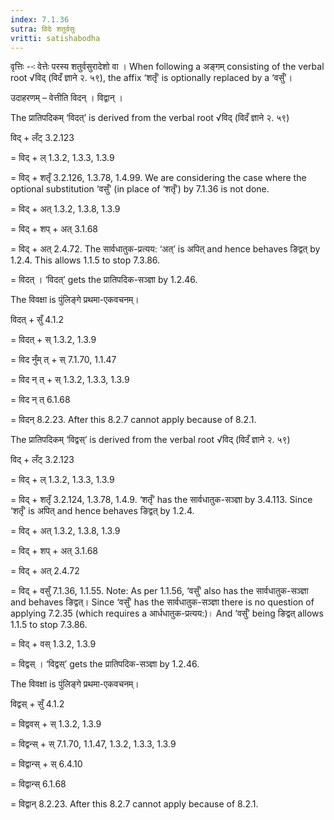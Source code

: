 ```yaml
---
index: 7.1.36
sutra: विदेः शतुर्वसुः
vritti: satishabodha
---
```






वृत्तिः --ः वेत्तेः परस्‍य शतुर्वसुरादेशो वा । When following a अङ्गम् consisting of the verbal root √विद् (विदँ ज्ञाने २. ५९), the affix ‘शतृँ’ is optionally replaced by a ‘वसुँ’।


उदाहरणम् – वेत्तीति विदन् । विद्वान् ।


The प्रातिपदिकम् ‘विदत्’ is derived from the verbal root √विद् (विदँ ज्ञाने २. ५९)

विद् + लँट् 3.2.123

= विद् + ल् 1.3.2, 1.3.3, 1.3.9

= विद् + शतृँ 3.2.126, 1.3.78, 1.4.99. We are considering the case where the optional substitution ‘वसुँ’ (in place of ‘शतृँ’) by 7.1.36 is not done.

= विद् + अत् 1.3.2, 1.3.8, 1.3.9

= विद् + शप् + अत् 3.1.68

= विद् + अत् 2.4.72. The सार्वधातुक-प्रत्यय: ‘अत्’ is अपित् and hence behaves ङिद्वत् by 1.2.4. This allows 1.1.5 to stop 7.3.86.

= विदत् । ‘विदत्’ gets the प्रातिपदिक-सञ्ज्ञा by 1.2.46.


The विवक्षा is पुंलिङ्गे प्रथमा-एकवचनम्।

विदत् + सुँ 4.1.2

= विदत् + स् 1.3.2, 1.3.9

= विद नुँम् त् + स् 7.1.70, 1.1.47

= विद न् त् + स् 1.3.2, 1.3.3, 1.3.9

= विद न् त् 6.1.68

= विदन् 8.2.23. After this 8.2.7 cannot apply because of 8.2.1.


The प्रातिपदिकम् ‘विद्वस्’ is derived from the verbal root √विद् (विदँ ज्ञाने २. ५९)

विद् + लँट् 3.2.123

= विद् + ल् 1.3.2, 1.3.3, 1.3.9

= विद् + शतृँ 3.2.124, 1.3.78, 1.4.9. ‘शतृँ’ has the सार्वधातुक-सञ्ज्ञा by 3.4.113. Since ‘शतृँ’ is अपित् and hence behaves ङिद्वत् by 1.2.4.

= विद् + अत् 1.3.2, 1.3.8, 1.3.9

= विद् + शप् + अत् 3.1.68

= विद् + अत् 2.4.72

= विद् + वसुँ 7.1.36, 1.1.55. Note: As per 1.1.56, ‘वसुँ’ also has the सार्वधातुक-सञ्ज्ञा and behaves ङिद्वत्। Since ‘वसुँ’ has the सार्वधातुक-सञ्ज्ञा there is no question of applying 7.2.35 (which requires a आर्धधातुक-प्रत्यय:)। And ‘वसुँ’ being ङिद्वत् allows 1.1.5 to stop 7.3.86.

= विद् + वस् 1.3.2, 1.3.9

= विद्वस् । ‘विद्वस्’ gets the प्रातिपदिक-सञ्ज्ञा by 1.2.46.


The विवक्षा is पुंलिङ्गे प्रथमा-एकवचनम्।

विद्वस् + सुँ 4.1.2

= विद्ववस् + स् 1.3.2, 1.3.9

= विद्वन्स् + स् 7.1.70, 1.1.47, 1.3.2, 1.3.3, 1.3.9

= विद्वान्स् + स् 6.4.10

= विद्वान्स् 6.1.68

= विद्वान् 8.2.23. After this 8.2.7 cannot apply because of 8.2.1.

